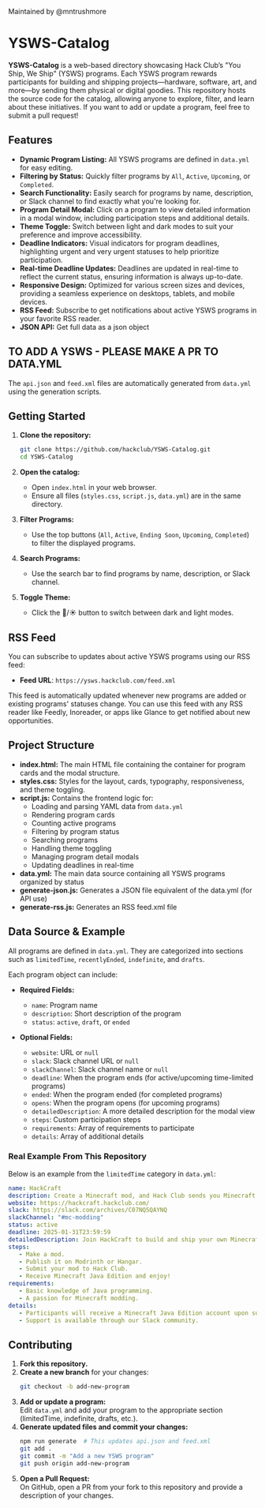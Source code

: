 Maintained by @mntrushmore

# YSWS-Catalog

**YSWS-Catalog** is a web-based directory showcasing Hack Club’s "You Ship, We Ship" (YSWS) programs. Each YSWS program rewards participants for building and shipping projects—hardware, software, art, and more—by sending them physical or digital goodies. This repository hosts the source code for the catalog, allowing anyone to explore, filter, and learn about these initiatives. If you want to add or update a program, feel free to submit a pull request!

## Features

- **Dynamic Program Listing:** All YSWS programs are defined in `data.yml` for easy editing.
- **Filtering by Status:** Quickly filter programs by `All`, `Active`, `Upcoming`, or `Completed`.
- **Search Functionality:** Easily search for programs by name, description, or Slack channel to find exactly what you're looking for.
- **Program Detail Modal:** Click on a program to view detailed information in a modal window, including participation steps and additional details.
- **Theme Toggle:** Switch between light and dark modes to suit your preference and improve accessibility.
- **Deadline Indicators:** Visual indicators for program deadlines, highlighting urgent and very urgent statuses to help prioritize participation.
- **Real-time Deadline Updates:** Deadlines are updated in real-time to reflect the current status, ensuring information is always up-to-date.
- **Responsive Design:** Optimized for various screen sizes and devices, providing a seamless experience on desktops, tablets, and mobile devices.
- **RSS Feed:** Subscribe to get notifications about active YSWS programs in your favorite RSS reader.
- **JSON API:** Get full data as a json object

## TO ADD A YSWS - PLEASE MAKE A PR TO DATA.YML

The `api.json` and `feed.xml` files are automatically generated from `data.yml` using the generation scripts. 

## Getting Started

1. **Clone the repository:**
   ```bash
   git clone https://github.com/hackclub/YSWS-Catalog.git
   cd YSWS-Catalog
   ```

2. **Open the catalog:**
   - Open `index.html` in your web browser.
   - Ensure all files (`styles.css`, `script.js`, `data.yml`) are in the same directory.

3. **Filter Programs:**
   - Use the top buttons (`All`, `Active`, `Ending Soon`, `Upcoming`, `Completed`) to filter the displayed programs.

4. **Search Programs:**
   - Use the search bar to find programs by name, description, or Slack channel.

5. **Toggle Theme:**
   - Click the 🌙/☀️ button to switch between dark and light modes.

## RSS Feed

You can subscribe to updates about active YSWS programs using our RSS feed:

- **Feed URL**: `https://ysws.hackclub.com/feed.xml`

This feed is automatically updated whenever new programs are added or existing programs' statuses change. You can use this feed with any RSS reader like Feedly, Inoreader, or apps like Glance to get notified about new opportunities.

## Project Structure

- **index.html:** The main HTML file containing the container for program cards and the modal structure.
- **styles.css:** Styles for the layout, cards, typography, responsiveness, and theme toggling.
- **script.js:** Contains the frontend logic for:
  - Loading and parsing YAML data from `data.yml`
  - Rendering program cards
  - Counting active programs
  - Filtering by program status
  - Searching programs
  - Handling theme toggling
  - Managing program detail modals
  - Updating deadlines in real-time
- **data.yml:** The main data source containing all YSWS programs organized by status
- **generate-json.js:** Generates a JSON file equivalent of the data.yml (for API use)
- **generate-rss.js:** Generates an RSS feed.xml file

## Data Source & Example

All programs are defined in `data.yml`. They are categorized into sections such as `limitedTime`, `recentlyEnded`, `indefinite`, and `drafts`.

Each program object can include:

- **Required Fields:**
  - `name`: Program name
  - `description`: Short description of the program
  - `status`: `active`, `draft`, or `ended`

- **Optional Fields:**
  - `website`: URL or `null`
  - `slack`: Slack channel URL or `null`
  - `slackChannel`: Slack channel name or `null`
  - `deadline`: When the program ends (for active/upcoming time-limited programs)
  - `ended`: When the program ended (for completed programs)
  - `opens`: When the program opens (for upcoming programs)
  - `detailedDescription`: A more detailed description for the modal view
  - `steps`: Custom participation steps
  - `requirements`: Array of requirements to participate
  - `details`: Array of additional details

### Real Example From This Repository

Below is an example from the `limitedTime` category in `data.yml`:

```yml
name: HackCraft
description: Create a Minecraft mod, and Hack Club sends you Minecraft Java!
website: https://hackcraft.hackclub.com/
slack: https://slack.com/archives/C07NQ5QAYNQ
slackChannel: "#mc-modding"
status: active
deadline: 2025-01-31T23:59:59
detailedDescription: Join HackCraft to build and ship your own Minecraft mod. Access exclusive resources and a supportive community.
steps:
   - Make a mod.
   - Publish it on Modrinth or Hangar.
   - Submit your mod to Hack Club.
   - Receive Minecraft Java Edition and enjoy!
requirements:
   - Basic knowledge of Java programming.
   - A passion for Minecraft modding.
details:
   - Participants will receive a Minecraft Java Edition account upon successful submission.
   - Support is available through our Slack community.
```

## Contributing

1. **Fork this repository.**
2. **Create a new branch** for your changes:
   ```bash
   git checkout -b add-new-program
   ```
3. **Add or update a program:**  
   Edit `data.yml` and add your program to the appropriate section (limitedTime, indefinite, drafts, etc.).
4. **Generate updated files and commit your changes:**
   ```bash
   npm run generate  # This updates api.json and feed.xml
   git add .
   git commit -m "Add a new YSWS program"
   git push origin add-new-program
   ```
5. **Open a Pull Request:**  
   On GitHub, open a PR from your fork to this repository and provide a description of your changes.
